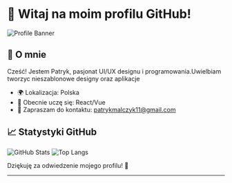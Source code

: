 # 👋 Witaj na moim profilu GitHub!

![Profile Banner](link-do-banner.png)

## 🌟 O mnie

Cześć! Jestem Patryk, pasjonat UI/UX designu i programowania.Uwielbiam tworzyc nieszablonowe designy oraz aplikacje

- 🌍 Lokalizacja: Polska
- 🌱 Obecnie uczę się: React/Vue
- 💬 Zapraszam do kontaktu: patrykmalczyk11@gmail.com

## 📈 Statystyki GitHub

![GitHub Stats](https://github-readme-stats.vercel.app/api?username=twoje-nazwa-uzytkownika&show_icons=true&theme=radical)
![Top Langs](https://github-readme-stats.vercel.app/api/top-langs/?username=twoje-nazwa-uzytkownika&layout=compact&theme=radical)

Dziękuję za odwiedzenie mojego profilu! 🌟

---
